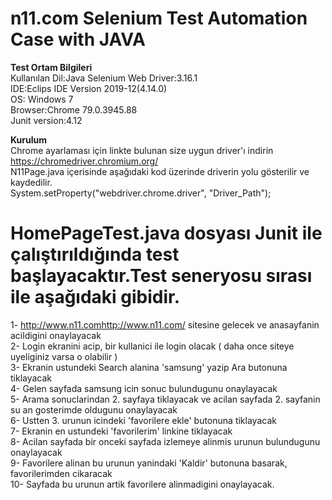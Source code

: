 # n11.com Selenium Test Automation Case with JAVA

**Test Ortam Bilgileri**<br>
Kullanılan Dil:Java
Selenium Web Driver:3.16.1<br> 
IDE:Eclips IDE Version 2019-12(4.14.0)<br> 
OS: Windows 7<br>
Browser:Chrome 79.0.3945.88<br> 
Junit version:4.12<br>

**Kurulum**<br>
Chrome ayarlaması için linkte bulunan size uygun driver'ı indirin https://chromedriver.chromium.org/<br>
N11Page.java içerisinde aşağıdaki kod üzerinde driverin yolu gösterilir ve kaydedilir.<br>
System.setProperty("webdriver.chrome.driver", "Driver_Path");<br>

# HomePageTest.java dosyası Junit ile çalıştırıldığında test başlayacaktır.Test seneryosu sırası ile aşağıdaki gibidir.<br>

1-	 http://www.n11.com<http://www.n11.com/> sitesine gelecek ve anasayfanin acildigini onaylayacak<br>
2-	Login ekranini acip, bir kullanici ile login olacak ( daha once siteye uyeliginiz varsa o olabilir )<br>
3-	Ekranin ustundeki Search alanina 'samsung' yazip Ara butonuna tiklayacak<br> 
4-	Gelen sayfada samsung icin sonuc bulundugunu onaylayacak<br>
5-	Arama sonuclarindan 2. sayfaya tiklayacak ve acilan sayfada 2. sayfanin su an gosterimde oldugunu onaylayacak<br>
6-	Ustten 3. urunun icindeki 'favorilere ekle' butonuna tiklayacak<br>
7-	Ekranin en ustundeki 'favorilerim' linkine tiklayacak<br> 
8-	Acilan sayfada bir onceki sayfada izlemeye alinmis urunun bulundugunu onaylayacak<br>
9-	Favorilere alinan bu urunun yanindaki 'Kaldir' butonuna basarak, favorilerimden cikaracak<br>
10-	Sayfada bu urunun artik favorilere alinmadigini onaylayacak.<br>  




